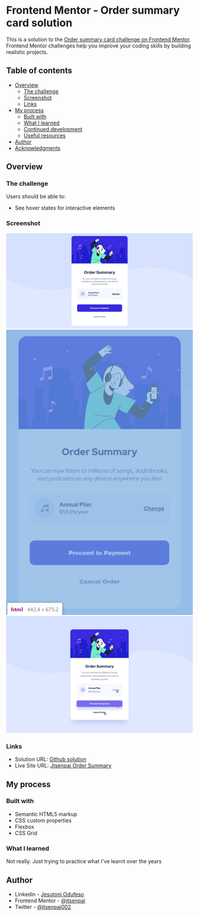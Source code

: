 # Frontend Mentor - Order summary card solution

This is a solution to the [Order summary card challenge on Frontend Mentor](https://www.frontendmentor.io/challenges/order-summary-component-QlPmajDUj). Frontend Mentor challenges help you improve your coding skills by building realistic projects. 

## Table of contents

- [Overview](#overview)
  - [The challenge](#the-challenge)
  - [Screenshot](#screenshot)
  - [Links](#links)
- [My process](#my-process)
  - [Built with](#built-with)
  - [What I learned](#what-i-learned)
  - [Continued development](#continued-development)
  - [Useful resources](#useful-resources)
- [Author](#author)
- [Acknowledgments](#acknowledgments)

## Overview

### The challenge

Users should be able to:

- See hover states for interactive elements

### Screenshot

![Desktop screenshot](./screenshot/desktop-design.png)
![Mobile screenshot](./screenshot/mobile-screenshot.png)
![Active states](./design/active-states.jpg)

### Links

- Solution URL: [Github solution](https://github.com/jtsenpai/order-summary)
- Live Site URL: [Jtsenpai Order Summary](https://jtsenpai-order-summary.netlify.app/)

## My process

### Built with

- Semantic HTML5 markup
- CSS custom properties
- Flexbox
- CSS Grid


### What I learned

Not really. Just trying to practice what I've learnt over the years



## Author

- Linkedin - [Jesutoni Odufeso](https://www.linkedin.com/in/jesutoni-odufeso-25b1b9223)
- Frontend Mentor - [@jtsenpai](https://www.frontendmentor.io/profile/jtsenpai)
- Twitter - [@jtsenpai002](https://twitter.com/jtsenpai002)

